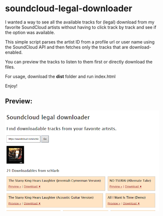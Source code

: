 # soundcloud-legal-downloader

I wanted a way to see all the available tracks for (legal) download from my favorite SoundCloud artists without having to click track by track and see if the option was available.

This simple script parses the artist ID from a profile url or user name using the SoundCloud API and then fetches only the tracks that are download-enabled.

You can preview the tracks to listen to them first or directly download the files.

For usage, download the **dist** folder and run index.html

Enjoy!

## Preview:
![Preview](/app/preview.png?raw=true)
